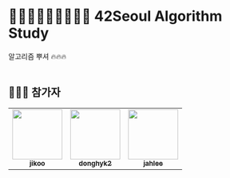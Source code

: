 # 🧑🏻‍💻👩🏻‍💻🧑🏻‍💻 42Seoul Algorithm Study
알고리즘 뿌셔 🔥🔥🔥
<br> <br>

## 👨‍👨‍👧 참가자
<table>
  <tr>
    <td align="center"><a href="https://github.com/noeyiz"><img src="https://avatars.githubusercontent.com/u/116897060?v=4?s=100" width="100px;" alt=""/><br /><sub><b>jikoo</b></sub></a><br /></td>
    <td align="center"><a href="https://github.com/donghyun1998"><img src="https://avatars.githubusercontent.com/u/81581828?v=4?s=100" width="100px;" alt=""/><br /><sub><b>donghyk2</b></sub></a><br /></td>
    <td align="center"><a href="https://github.com/SONGS4RI"><img src="https://avatars.githubusercontent.com/u/100538007?v=4?s=100" width="100px;" alt=""/><br /><sub><b>jahlee</b></sub></a><br /></td>
  </tr>
</table>

